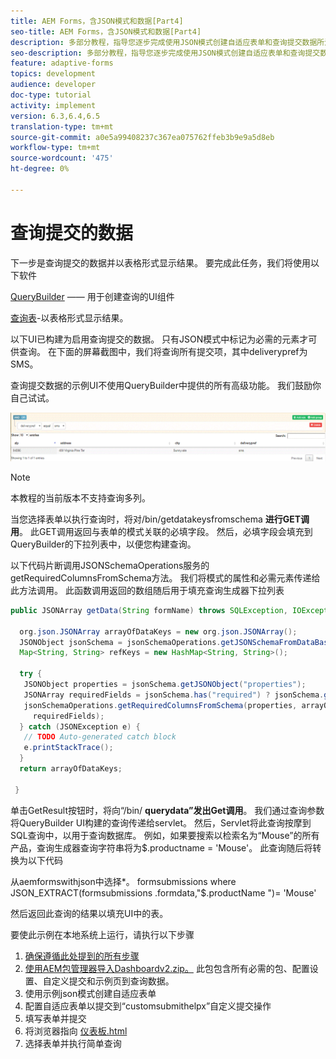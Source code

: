 ```yaml
---
title: AEM Forms，含JSON模式和数据[Part4]
seo-title: AEM Forms，含JSON模式和数据[Part4]
description: 多部分教程，指导您逐步完成使用JSON模式创建自适应表单和查询提交数据所涉及的步骤。
seo-description: 多部分教程，指导您逐步完成使用JSON模式创建自适应表单和查询提交数据所涉及的步骤。
feature: adaptive-forms
topics: development
audience: developer
doc-type: tutorial
activity: implement
version: 6.3,6.4,6.5
translation-type: tm+mt
source-git-commit: a0e5a99408237c367ea075762ffeb3b9e9a5d8eb
workflow-type: tm+mt
source-wordcount: '475'
ht-degree: 0%

---
```



# 查询提交的数据


下一步是查询提交的数据并以表格形式显示结果。 要完成此任务，我们将使用以下软件

[QueryBuilder](https://querybuilder.js.org/) —— 用于创建查询的UI组件

[查询表](https://datatables.net/)-以表格形式显示结果。

以下UI已构建为启用查询提交的数据。 只有JSON模式中标记为必需的元素才可供查询。 在下面的屏幕截图中，我们将查询所有提交项，其中deliverypref为SMS。

查询提交数据的示例UI不使用QueryBuilder中提供的所有高级功能。 我们鼓励你自己试试。

![查询生成器](assets/querybuilderui.gif)

>[!NOTE]
>
>本教程的当前版本不支持查询多列。

当您选择表单以执行查询时，将对/bin/getdatakeysfromschema **进行GET调用**。 此GET调用返回与表单的模式关联的必填字段。 然后，必填字段会填充到QueryBuilder的下拉列表中，以便您构建查询。

以下代码片断调用JSONSchemaOperations服务的getRequiredColumnsFromSchema方法。 我们将模式的属性和必需元素传递给此方法调用。 此函数调用返回的数组随后用于填充查询生成器下拉列表

```java
public JSONArray getData(String formName) throws SQLException, IOException {

  org.json.JSONArray arrayOfDataKeys = new org.json.JSONArray();
  JSONObject jsonSchema = jsonSchemaOperations.getJSONSchemaFromDataBase(formName);
  Map<String, String> refKeys = new HashMap<String, String>();

  try {
   JSONObject properties = jsonSchema.getJSONObject("properties");
   JSONArray requiredFields = jsonSchema.has("required") ? jsonSchema.getJSONArray("required") : null;
   jsonSchemaOperations.getRequiredColumnsFromSchema(properties, arrayOfDataKeys, "", jsonSchema, refKeys,
     requiredFields);
  } catch (JSONException e) {
   // TODO Auto-generated catch block
   e.printStackTrace();
  }
  return arrayOfDataKeys;

 }
```

单击GetResult按钮时，将向“/bin/ **querydata”发出Get调用**。 我们通过查询参数将QueryBuilder UI构建的查询传递给servlet。 然后，Servlet将此查询按摩到SQL查询中，以用于查询数据库。 例如，如果要搜索以检索名为“Mouse”的所有产品，查询生成器查询字符串将为$.productname = &#39;Mouse&#39;。 此查询随后将转换为以下代码

从aemformswithjson中选择*。  formsubmissions where JSON_EXTRACT(formsubmissions .formdata,&quot;$.productName &quot;)= &#39;Mouse&#39;

然后返回此查询的结果以填充UI中的表。

要使此示例在本地系统上运行，请执行以下步骤

1. [确保遵循此处提到的所有步骤](part2.md)
1. [使用AEM包管理器导入Dashboardv2.zip。](assets/dashboardv2.zip) 此包包含所有必需的包、配置设置、自定义提交和示例页到查询数据。
1. 使用示例json模式创建自适应表单
1. 配置自适应表单以提交到“customsubmithelpx”自定义提交操作
1. 填写表单并提交
1. 将浏览器指向 [仪表板.html](http://localhost:4502/content/AemForms/dashboard.html)
1. 选择表单并执行简单查询

